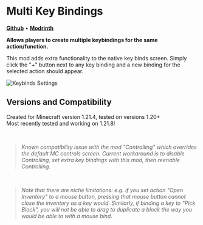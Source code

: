 # Multi Key Bindings
[**Github**](https://github.com/kennybc/multi-key-bindings) • [**Modrinth**](https://modrinth.com/mod/multi-key-bindings)

**Allows players to create multiple keybindings for the same action/function.**

This mod adds extra functionality to the native key binds screen. Simply click the "+" button next to any key binding and a new binding for the selected action should appear.

![Keybinds Settings](https://cdn.modrinth.com/data/2VF6JEnL/images/c1ec154b3a146d03fce57bf6135a9772041e95e6.png)

## Versions and Compatibility

Created for Minecraft version 1.21.4, tested on versions 1.20+ <br>
Most recently tested and working on 1.21.8!

<br>

> _Known compatibility issue with the mod "Controlling" which overrides the default MC controls screen. Current workaround is to disable Controlling, set extra key bindings with this mod, then reenable Controlling._

<br>

> _Note that there are niche limitations: e.g. if you set action "Open Inventory" to a mouse button, pressing that mouse button cannot close the inventory as a key would. Similarly, if binding a key to "Pick Block", you will not be able to drag to duplicate a block the way you would be able to with a mouse bind._
